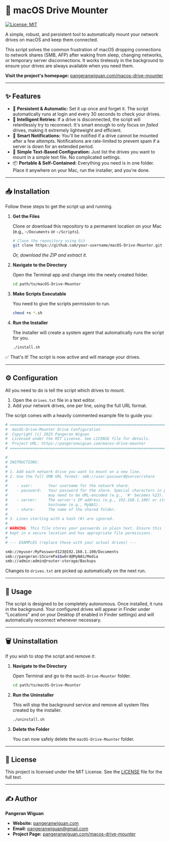 # 💾 macOS Drive Mounter

[![License: MIT](https://img.shields.io/badge/License-MIT-yellow.svg)](https://opensource.org/licenses/MIT)

A simple, robust, and persistent tool to automatically mount your network drives on macOS and keep them connected.

This script solves the common frustration of macOS dropping connections to network shares (SMB, AFP) after waking from sleep, changing networks, or temporary server disconnections. It works tirelessly in the background to ensure your drives are always available when you need them.

**Visit the project's homepage:** [pangeranwiguan.com/macos-drive-mounter](https://pangeranwiguan.com/macos-drive-mounter)

---

## ✨ Features

- 🚀 **Persistent & Automatic:** Set it up once and forget it. The script automatically runs at login and every 30 seconds to check your drives.
- 🧠 **Intelligent Retries:** If a drive is disconnected, the script will relentlessly try to reconnect. It's smart enough to only focus on _failed_ drives, making it extremely lightweight and efficient.
- 🔔 **Smart Notifications:** You'll be notified if a drive cannot be mounted after a few attempts. Notifications are rate-limited to prevent spam if a server is down for an extended period.
- 📝 **Simple Text-Based Configuration:** Just list the drives you want to mount in a simple text file. No complicated settings.
- 📦 **Portable & Self-Contained:** Everything you need is in one folder. Place it anywhere on your Mac, run the installer, and you're done.

---

## 📥 Installation

Follow these steps to get the script up and running.

1.  **Get the Files**

    Clone or download this repository to a permanent location on your Mac (e.g., `~/Documents` or `~/Scripts`).

    ```bash
    # Clone the repository using Git
    git clone https://github.com/your-username/macOS-Drive-Mounter.git
    ```

    _Or, download the ZIP and extract it._

2.  **Navigate to the Directory**

    Open the Terminal app and change into the newly created folder.

    ```bash
    cd path/to/macOS-Drive-Mounter
    ```

3.  **Make Scripts Executable**

    You need to give the scripts permission to run.

    ```bash
    chmod +x *.sh
    ```

4.  **Run the Installer**

    The installer will create a system agent that automatically runs the script for you.

    ```bash
    ./install.sh
    ```

✅ That's it! The script is now active and will manage your drives.

---

## ⚙️ Configuration

All you need to do is tell the script which drives to mount.

1.  Open the `drives.txt` file in a text editor.
2.  Add your network drives, one per line, using the full URL format.

The script comes with a heavily commented example file to guide you:

```bash
# ==============================================================================
#  macOS-Drive-Mounter Drive Configuration
#  Copyright (c) 2025 Pangeran Wiguan
#  Licensed under the MIT License. See LICENSE file for details.
#  Project URL: https://pangeranwiguan.com/macos-drive-mounter
# ==============================================================================

#
# INSTRUCTIONS:
#
# 1. Add each network drive you want to mount on a new line.
# 2. Use the full SMB URL format: smb://user:password@server/share
#
#    - user:       Your username for the network share.
#    - password:   Your password for the share. Special characters in passwords
#                  may need to be URL-encoded (e.g., '#' becomes %23).
#    - server:     The server's IP address (e.g., 192.168.1.100) or its
#                  hostname (e.g., MyNAS).
#    - share:      The name of the shared folder.
#
# 3. Lines starting with a hash (#) are ignored.
#
# WARNING: This file stores your passwords in plain text. Ensure this file is
# kept in a secure location and has appropriate file permissions.
#
# --- EXAMPLES (replace these with your actual drives) ---

smb://myuser:MyPassword123@192.168.1.100/Documents
smb://pangeran:S3curePa$$w0rd@MyNAS/Media
smb://admin:admin@router-storage/Backups
```

Changes to `drives.txt` are picked up automatically on the next run.

---

## 🔧 Usage

The script is designed to be completely autonomous. Once installed, it runs in the background. Your configured drives will appear in Finder under "Locations" and on your Desktop (if enabled in Finder settings) and will automatically reconnect whenever necessary.

---

## 🗑️ Uninstallation

If you wish to stop the script and remove it:

1.  **Navigate to the Directory**

    Open Terminal and go to the `macOS-Drive-Mounter` folder.

    ```bash
    cd path/to/macOS-Drive-Mounter
    ```

2.  **Run the Uninstaller**

    This will stop the background service and remove all system files created by the installer.

    ```bash
    ./uninstall.sh
    ```

3.  **Delete the Folder**

    You can now safely delete the `macOS-Drive-Mounter` folder.

---

## 📜 License

This project is licensed under the MIT License. See the [LICENSE](LICENSE) file for the full text.

---

## ✍️ Author

**Pangeran Wiguan**

- **Website:** [pangeranwiguan.com](https://pangeranwiguan.com)
- **Email:** [pangeranwiguan@gmail.com](mailto:pangeranwiguan@gmail.com)
- **Project Page:** [pangeranwiguan.com/macos-drive-mounter](https://pangeranwiguan.com/macos-drive-mounter)
